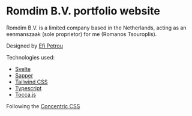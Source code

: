 # Romdim B.V. portfolio website

Romdim B.V. is a limited company based in the Netherlands, acting as an eenmanszaak (sole proprietor) for me (Romanos Tsouroplis).

Designed by [Efi Petrou](https://www.linkedin.com/in/efipetrou/)

Technologies used:

- [Svelte](https://svelte.dev/)
- [Sapper](https://sapper.svelte.dev/)
- [Tailwind CSS](https://tailwindcss.com/)
- [Typescript](http://www.typescriptlang.org/)
- [Tocca.js](https://github.com/GianlucaGuarini/Tocca.js)

Following the [Concentric CSS](https://rhodesmill.org/brandon/2011/concentric-css/)
